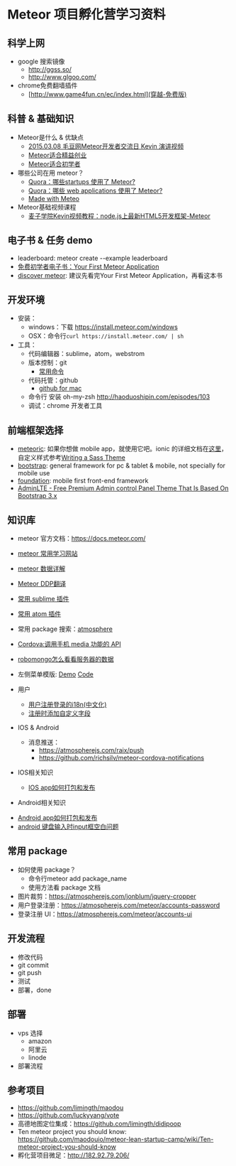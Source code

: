 # Meteor 项目孵化营学习资料

## 科学上网
* google 搜索镜像
  - http://ggss.so/
  - http://www.glgoo.com/
* chrome免费翻墙插件
  - [http://www.game4fun.cn/ec/index.html](穿越-免费版)
## 科普 & 基础知识
* Meteor是什么 & 优缺点
  * [2015.03.08 毛豆网Meteor开发者交流日 Kevin 演讲视频](http://www.youku.com/playlist_show/id_23545469.html) 
  * [Meteor适合精益创业](http://www.manuel-schoebel.com/blog/meteorjs-the-perfect-match-for-lean-startups)
  * [Meteor适合初学者](http://learn.meteorfactory.io/9-reasons-meteor-is-a-great-choice-for-beginners/)
* 哪些公司在用 meteor？
  * [Quora：哪些startups 使用了 Meteor?](http://www.quora.com/Which-startups-use-Meteor-in-production)
  * [Quora：哪些 web applications 使用了 Meteor?](http://www.quora.com/What-are-some-web-applications-built-with-Meteor-js)
  * [Made with Meteo](http://madewith.meteor.com/)
* Meteor基础视频课程
  * [麦子学院Kevin视频教程：node.js上最新HTML5开发框架-Meteor](http://www.maiziedu.com/lesson/3446/)

## 电子书 & 任务 demo
* leaderboard: meteor create --example leaderboard
* [免费初学者电子书：Your First Meteor Application](http://meteortips.com/)
* [discover meteor](http://zh.discovermeteor.com/): 建议先看完Your First Meteor Application，再看这本书

## 开发环境
* 安装：
  * windows：下载 https://install.meteor.com/windows
  * OSX：命令行`curl https://install.meteor.com/ | sh`
* 工具：
  * 代码编辑器：sublime，atom，webstrom
  * 版本控制：git
    - [常用命令](https://training.github.com/kit/downloads/github-git-cheat-sheet.pdf)
  * 代码托管：github
    - [github for mac](https://mac.github.com/)
  * 命令行 安装 oh-my-zsh http://haoduoshipin.com/episodes/103
  * 调试：chrome 开发者工具

## 前端框架选择
* [meteoric](http://meteoric.github.io/): 如果你想做 mobile app，就使用它吧。ionic 的详细文档在[这里](http://ionicframework.com/docs/components/)，自定义样式参考[Writing a Sass Theme](http://learn.ionicframework.com/formulas/working-with-sass/
)
* [bootstrap](http://getbootstrap.com/): general framework for pc & tablet & mobile, not specially for mobile use
* [foundation](http://foundation.zurb.com/): mobile first front-end framework
* [AdminLTE - Free Premium Admin control Panel Theme That Is Based On Bootstrap 3.x](https://almsaeedstudio.com/preview)

## 知识库
* meteor 官方文档：https://docs.meteor.com/
* [meteor 常用学习网站](https://github.com/maodouio/meteor-lean-startup-camp/wiki/meteor%E5%B8%B8%E7%94%A8%E5%AD%A6%E4%B9%A0%E7%BD%91%E7%AB%99)
* [meteor 数据详解](https://medium.com/@stubailo/data-flow-from-the-database-to-the-ui-three-layers-of-meteor-d5e208b466c3)
* [Meteor DDP翻译](https://cnodejs.org/topic/51b030d9555d34c678e5fb2e)
* [常用 sublime 插件](https://github.com/maodouio/meteor-lean-startup-camp/wiki/sublime-%E7%9A%84-meteor-%E6%8F%92%E4%BB%B6)
* [常用 atom 插件](https://atom.io/packages/meteor-api)
* 常用 package 搜索：[atmosphere](https://atmospherejs.com/)
* [Cordova:调用手机 media 功能的 API](https://gist.github.com/luckyyang/00286f1a505933d95b84)
* [robomongo怎么看看服务器的数据](https://gist.github.com/luckyyang/c30638ee236d62b3b8e5)
* 左侧菜单模版: [Demo](http://maodou-ionic-example.meteor.com) [Code](https://github.com/netanelgilad/meteor-ionic-example)
* 用户
  - [用户注册登录的i18n(中文化)](https://gist.github.com/luckyyang/97584597e645350f954a)
  - [注册时添加自定义字段](https://github.com/meteor-useraccounts/core/blob/master/Guide.md#form-fields-configuration)
 
* IOS & Android
  - 消息推送：
    - https://atmospherejs.com/raix/push
    - https://github.com/richsilv/meteor-cordova-notifications

* IOS相关知识
  - [IOS app如何打包和发布](https://gist.github.com/luckyyang/11f63b98c5d29bc22086)

* Android相关知识
 - [Android  app如何打包和发布](https://gist.github.com/luckyyang/e74b8f2af243dfa713bc)
 - [android 键盘输入时input框空白问题](https://github.com/maodouio/meteor-lean-startup-camp/wiki/meteoric-Android-keyboard-issue)

 
## 常用 package
* 如何使用 package？
  * 命令行meteor add package_name
  * 使用方法看 package 文档
* 图片裁剪：https://atmospherejs.com/jonblum/jquery-cropper
* 用户登录注册：https://atmospherejs.com/meteor/accounts-password
* 登录注册 UI：https://atmospherejs.com/meteor/accounts-ui

## 开发流程
* 修改代码
* git commit
* git push
* 测试
* 部署，done
 
## 部署
* vps 选择
  * amazon
  * 阿里云
  * linode
* 部署流程

## 参考项目
* https://github.com/limingth/maodou
* https://github.com/luckyyang/vote
* 高德地图定位集成：https://github.com/limingth/didipoop
* Ten meteor project you should know: https://github.com/maodouio/meteor-lean-startup-camp/wiki/Ten-meteor-project-you-should-know
* 孵化营项目微足：http://182.92.79.206/
